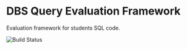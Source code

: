# DBS Query Evaluation Framework

Evaluation framework for students SQL code.


![Build Status](https://github.com/ag-gipp/eCoachSql/actions/workflows/mvn-test.yml/badge.svg)
